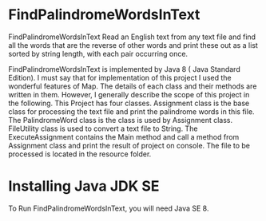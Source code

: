 # FindPalindromeWordsInText
 FindPalindromeWordsInText Read an English text from any text file and find all the words that are the reverse
of other words and print these out as a list sorted by string length, with each pair occurring once.

FindPalindromeWordsInText is implemented by Java 8 ( Java Standard Edition).
I must say that for implementation of this project I used the wonderful features of Map.
The details of each class and their methods are written in them. However, I generally describe the
scope of this project in the following.
This Project has four classes.
Assignment class is the base class for processing the text file and print the palindrome words in this file.
The PalindromeWord class is the class is used by Assignment class.
FileUtility class is used to convert a text file to String.
The ExecuteAssignment contains the Main method and call a method from Assignment class and
print the result of project on console.
The file to be processed is located in the resource folder.

# Installing Java JDK SE
To Run FindPalindromeWordsInText, you will need Java SE 8.


